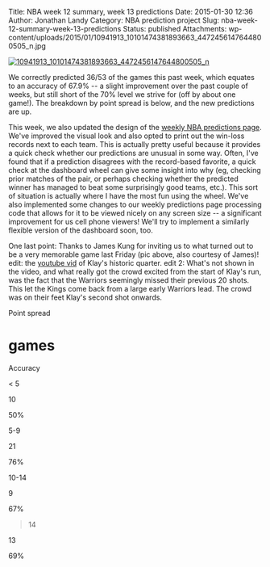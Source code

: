 Title: NBA week 12 summary, week 13 predictions
Date: 2015-01-30 12:36
Author: Jonathan Landy
Category: NBA prediction project
Slug: nba-week-12-summary-week-13-predictions
Status: published
Attachments: wp-content/uploads/2015/01/10941913_10101474381893663_4472456147644800505_n.jpg

[![10941913_10101474381893663_4472456147644800505_n]({static}/wp-content/uploads/2015/01/10941913_10101474381893663_4472456147644800505_n.jpg)]({static}/wp-content/uploads/2015/01/10941913_10101474381893663_4472456147644800505_n.jpg)

We correctly predicted 36/53 of the games this past week, which equates to an accuracy of 67.9% -- a slight improvement over the past couple of weeks, but still short of the 70% level we strive for (off by about one game!). The breakdown by point spread is below, and the new predictions are up.

This week, we also updated the design of the [weekly NBA predictions page](http://efavdb.com/weekly-nba-predictions/). We've improved the visual look and also opted to print out the win-loss records next to each team. This is actually pretty useful because it provides a quick check whether our predictions are unusual in some way. Often, I've found that if a prediction disagrees with the record-based favorite, a quick check at the dashboard wheel can give some insight into why (eg, checking prior matches of the pair, or perhaps checking whether the predicted winner has managed to beat some surprisingly good teams, etc.). This sort of situation is actually where I have the most fun using the wheel. We've also implemented some changes to our weekly predictions page processing code that allows for it to be viewed nicely on any screen size -- a significant improvement for us cell phone viewers! We'll try to implement a similarly flexible version of the dashboard soon, too.

One last point: Thanks to James Kung for inviting us to what turned out to be a very memorable game last Friday (pic above, also courtesy of James)! edit: the [youtube vid](https://www.youtube.com/watch?v=Wxjsz92v53M) of Klay's historic quarter. edit 2: What's not shown in the video, and what really got the crowd excited from the start of Klay's run, was the fact that the Warriors seemingly missed their previous 20 shots. This let the Kings come back from a large early Warriors lead. The crowd was on their feet Klay's second shot onwards.  
  
  

Point spread

# games

Accuracy

< 5

10

50%

5-9

21

76%

10-14

9

67%

>14

13

69%

  


